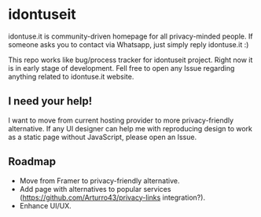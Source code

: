 # idontuseit
idontuse.it is community-driven homepage for all privacy-minded people. If someone asks you to contact via Whatsapp, just simply reply idontuse.it :)

This repo works like bug/process tracker for idontuseit project. Right now it is in early stage of development. Fell free to open any Issue regarding anything related to idontuse.it website.

## I need your help!

I want to move from current hosting provider to more privacy-friendly alternative. If any UI designer can help me with reproducing design to work as a static page without JavaScript, please open an Issue.

## Roadmap

- Move from Framer to privacy-friendly alternative.
- Add page with alternatives to popular services (https://github.com/Arturro43/privacy-links integration?).
- Enhance UI/UX.
